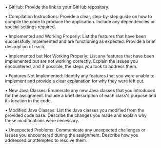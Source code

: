• GitHub: Provide the link to your GitHub repository.

• Compilation Instructions: Provide a clear, step-by-step guide on how to compile the
code to produce the application. Include any dependencies or special settings
required.

• Implemented and Working Properly: List the features that have been successfully
implemented and are functioning as expected. Provide a brief description of each.

• Implemented but Not Working Properly: List any features that have been
implemented but are not working correctly. Explain the issues you encountered,
and if possible, the steps you took to address them.

• Features Not Implemented: Identify any features that you were unable to
implement and provide a clear explanation for why they were left out.

• New Java Classes: Enumerate any new Java classes that you introduced for the
assignment. Include a brief description of each class's purpose and its location in the
code.

• Modified Java Classes: List the Java classes you modified from the provided code
base. Describe the changes you made and explain why these modifications were
necessary.

• Unexpected Problems: Communicate any unexpected challenges or issues you
encountered during the assignment. Describe how you addressed or attempted to
resolve them.
